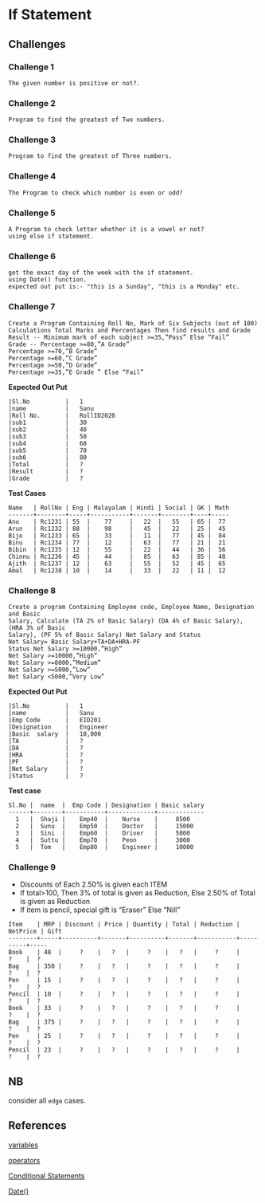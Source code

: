 # If Statement

## **Challenges**

### Challenge 1
```
The given number is positive or not?.
```
### Challenge 2
```
Program to find the greatest of Two numbers.
```
### Challenge 3
```
Program to find the greatest of Three numbers.
```
### Challenge 4
```
The Program to check which number is even or odd?
```
### Challenge 5
```
A Program to check letter whether it is a vowel or not? 
using else if statement.
```
### Challenge 6
```
get the exact day of the week with the if statement.
using Date() function.
expected out put is:- "this is a Sunday", "this is a Monday" etc.
```
### Challenge 7
```
Create a Program Containing Roll No, Mark of Six Subjects (out of 100) Calculations Total Marks and Percentages Then find results and Grade
Result -- Minimum mark of each subject >=35,”Pass” Else “Fail”
Grade -- Percentage >=80,”A Grade”
Percentage >=70,”B Grade”
Percentage >=60,”C Grade”
Percentage >=50,”D Grade”
Percentage >=35,”E Grade ” Else “Fail”
```
**Expected Out Put**
```
|Sl.No          |   1
|name           |   Sanu
|Roll No.       |   RollID2020
|sub1           |   30
|sub2           |   40
|sub3           |   50
|sub4           |   60
|sub5           |   70
|sub6           |   80
|Total          |   ?
|Result         |   ?
|Grade          |   ?
```
**Test Cases**
```
Name   | RollNo | Eng | Malayalam | Hindi | Social | GK | Math
-------+--------+-----+-----------+-------+--------+----+-----
Anu    | Rc1231 | 55  |    77     |   22  |   55   | 65 |  77 
Arun   | Rc1232 | 88  |    98     |   45  |   22   | 25 |  45 
Bijo   | Rc1233 | 65  |    33     |   11  |   77   | 45 |  84 
Binu   | Rc1234 | 77  |    12     |   63  |   77   | 21 |  21 
Bibin  | Rc1235 | 12  |    55     |   22  |   44   | 36 |  56 
Chinnu | Rc1236 | 45  |    44     |   85  |   63   | 85 |  48 
Ajith  | Rc1237 | 12  |    63     |   55  |   52   | 45 |  65 
Amal   | Rc1238 | 10  |    14     |   33  |   22   | 11 |  12 
```
### Challenge 8
```
Create a program Containing Employee code, Employee Name, Designation and Basic
Salary, Calculate (TA 2% of Basic Salary) (DA 4% of Basic Salary), (HRA 3% of Basic
Salary), (PF 5% of Basic Salary) Net Salary and Status
Net Salary= Basic Salary+TA+DA+HRA-PF
Status Net Salary >=10000,”High”
Net Salary >=10000,”High”
Net Salary >=8000,”Medium”
Net Salary >=5000,”Low”
Net Salary <5000,”Very Low”
```
**Expected Out Put**
```
|Sl.No          |   1
|name           |   Sanu
|Emp Code       |   EID201
|Designation    |   Engineer
|Basic  salary  |   10,000
|TA             |   ?
|DA             |   ?
|HRA            |   ?
|PF             |   ?
|Net Salary     |   ?
|Status         |   ?
```
**Test case**
```
Sl.No |  name  |  Emp Code | Designation | Basic salary
------+--------+-----------+-------------+-------------
  1   |  Shaji |    Emp40  |    Nurse    |     8500
  2   |  Sunu  |    Emp50  |    Doctor   |     15000
  3   |  Sini  |    Emp60  |    Driver   |     5000
  4   |  Suttu |    Emp70  |    Peon     |     3000
  5   |  Tom   |    Emp80  |    Engineer |     10000 
```
### Challenge 9
- Discounts of Each 2.50% is given each ITEM
- If total>100, Then 3% of total is given as Reduction, Else 2.50% of
Total is given as Reduction
- If item is pencil, special gift is “Eraser” Else “Nill”
```
Item    | MRP | Discount | Price | Quantity | Total | Reduction | NetPrice | Gift
--------+-----+----------+-------+----------+-------+-----------+----------+-----
Book    | 48  |     ?    |   ?   |     ?    |   ?   |     ?     |     ?    |  ? 
Bag     | 350 |     ?    |   ?   |     ?    |   ?   |     ?     |     ?    |  ? 
Pen     | 15  |     ?    |   ?   |     ?    |   ?   |     ?     |     ?    |  ? 
Pencil  | 10  |     ?    |   ?   |     ?    |   ?   |     ?     |     ?    |  ? 
Book    | 33  |     ?    |   ?   |     ?    |   ?   |     ?     |     ?    |  ? 
Bag     | 375 |     ?    |   ?   |     ?    |   ?   |     ?     |     ?    |  ? 
Pen     | 25  |     ?    |   ?   |     ?    |   ?   |     ?     |     ?    |  ? 
Pencil  | 23  |     ?    |   ?   |     ?    |   ?   |     ?     |     ?    |  ? 
```
## **NB**

consider all `edge` cases.

  

## **References**

[variables](https://developer.mozilla.org/en-US/docs/Learn/Getting_started_with_the_web/JavaScript_basics#variables)

[operators](https://developer.mozilla.org/en-US/docs/Learn/Getting_started_with_the_web/JavaScript_basics#operators)

[Conditional Statements](https://developer.mozilla.org/en-US/docs/Web/JavaScript/Guide/Control_flow_and_error_handling#conditional_statements)

[Date()](https://developer.mozilla.org/en-US/docs/Web/JavaScript/Reference/Global_Objects/Date/getDate)